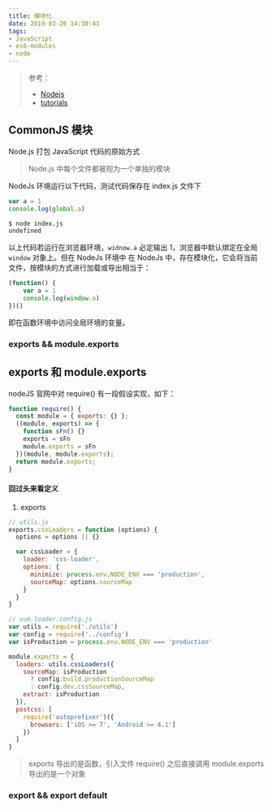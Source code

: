 ```yaml
---
title: 模块化
date: 2019-03-26 14:30:43
tags:
- JavaScript
- es6-modules
- node
---
```


> 参考：
> *	[Nodejs](http://nodejs.cn/api/modules.html#modules_exports_shortcut)
> * [tutorials](https://www.tutorialsteacher.com/nodejs/nodejs-module-exports)

## CommonJS 模块 
Node.js 打包 JavaScript 代码的原始方式
> Node.js 中每个文件都被视为一个单独的模块

NodeJs 环境运行以下代码，测试代码保存在 index.js 文件下
```JavaScript
var a = 1
console.log(global.a)
```
```bash
$ node index.js
undefined
```
以上代码若运行在浏览器环境，`widnow.a` 必定输出 1，浏览器中默认绑定在全局 `window` 对象上。但在 NodeJs 环境中 <span class="custom-box custom-box-933">在 NodeJs 中，存在模块化，它会将当前文件，按模块的方式进行加载或导出</span>相当于：
```JavaScript
(function() {
	var a = 1
	console.log(window.a)
})()
```
即在函数环境中访问全局环境的变量。<span class="custom-box custom-box-939"></span>
### exports && module.exports


## exports 和 module.exports
nodeJS 官网中对 require() 有一段假设实现，如下：
```JavaScript
function require() {
  const module = { exports: {} };
  ((module, exports) => {
    function sFn() {}
    exports = sFn
    module.exports = sFn
  })(module, module.exports);
  return module.exports;
}
```
#### 回过头来看定义
1.  exports
```JavaScript
// utils.js
exports.cssLoaders = function (options) {
  options = options || {}

  var cssLoader = {
    loader: 'css-loader',
    options: {
      minimize: process.env.NODE_ENV === 'production',
      sourceMap: options.sourceMap
    }
  }
}

// vue.loader.config.js
var utils = require('./utils')
var config = require('../config')
var isProduction = process.env.NODE_ENV === 'production'

module.exports = {
  loaders: utils.cssLoaders({
    sourceMap: isProduction
      ? config.build.productionSourceMap
      : config.dev.cssSourceMap,
    extract: isProduction
  }),
  postcss: [
    require('autoprefixer')({
      browsers: ['iOS >= 7', 'Android >= 4.1']
    })
  ]
}
```
> exports 导出的是函数，引入文件 require() 之后直接调用
> module.exports 导出的是一个对象

### export && export default
